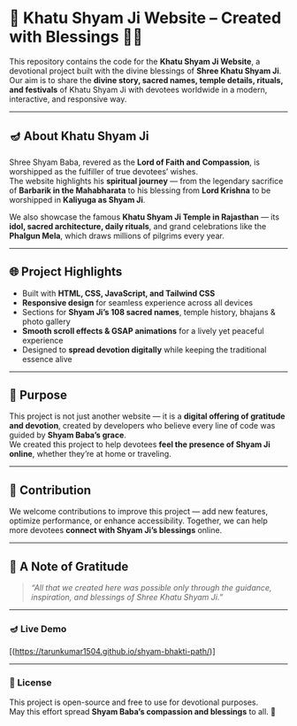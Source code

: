 # 🌸 Khatu Shyam Ji Website – Created with Blessings 🙏✨

This repository contains the code for the **Khatu Shyam Ji Website**, a devotional project built with the divine blessings of **Shree Khatu Shyam Ji**.  
Our aim is to share the **divine story, sacred names, temple details, rituals, and festivals** of Khatu Shyam Ji with devotees worldwide in a modern, interactive, and responsive way.

---

## 🪔 About Khatu Shyam Ji
Shree Shyam Baba, revered as the **Lord of Faith and Compassion**, is worshipped as the fulfiller of true devotees’ wishes.  
The website highlights his **spiritual journey** — from the legendary sacrifice of **Barbarik in the Mahabharata** to his blessing from **Lord Krishna** to be worshipped in **Kaliyuga as Shyam Ji**.  

We also showcase the famous **Khatu Shyam Ji Temple in Rajasthan** — its **idol, sacred architecture, daily rituals**, and grand celebrations like the **Phalgun Mela**, which draws millions of pilgrims every year.

---

## 🌐 Project Highlights
- Built with **HTML, CSS, JavaScript, and Tailwind CSS**  
- **Responsive design** for seamless experience across all devices  
- Sections for **Shyam Ji’s 108 sacred names**, temple history, bhajans & photo gallery  
- **Smooth scroll effects & GSAP animations** for a lively yet peaceful experience  
- Designed to **spread devotion digitally** while keeping the traditional essence alive  

---

## 🙏 Purpose
This project is not just another website — it is a **digital offering of gratitude and devotion**, created by developers who believe every line of code was guided by **Shyam Baba’s grace**.  
We created this project to help devotees **feel the presence of Shyam Ji online**, whether they’re at home or traveling.

---

## 🤝 Contribution
We welcome contributions to improve this project — add new features, optimize performance, or enhance accessibility. Together, we can help more devotees **connect with Shyam Ji’s blessings** online.

---

## 🌸 A Note of Gratitude
> *“All that we created here was possible only through the guidance, inspiration, and blessings of Shree Khatu Shyam Ji.”*

---

### 🪔 Live Demo
[(https://tarunkumar1504.github.io/shyam-bhakti-path/)]

---

### 📜 License
This project is open-source and free to use for devotional purposes.  
May this effort spread **Shyam Baba’s compassion and blessings** to all. 🙏
